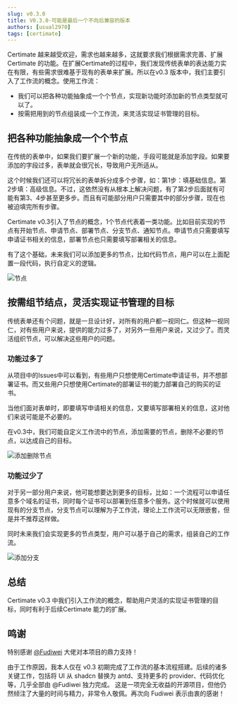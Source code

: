 ```yaml
---
slug: v0.3.0
title: V0.3.0-可能是最后一个不向后兼容的版本
authors: [usual2970]
tags: [certimate]
---
```



Certimate 越来越受欢迎，需求也越来越多，这就要求我们根据需求完善、扩展 Certimate 的功能。在扩展Certimate的过程中，我们发现传统表单的表达能力实在有限，有些需求很难基于现有的表单来扩展。所以在v0.3 版本中，我们主要引入了工作流的概念。使用工作流：

* 我们可以把各种功能抽象成一个个节点，实现新功能时添加新的节点类型就可以了。
* 按需把用到的节点组装成一个工作流，来灵活实现证书管理的目标。

## 把各种功能抽象成一个个节点

在传统的表单中，如果我们要扩展一个新的功能，手段可能就是添加字段。如果要添加的字段过多，表单就会很冗长，导致用户无所适从。

这个时候我们还可以将冗长的表单拆分成多个步骤，如：第1步：填基础信息。第2步填：高级信息。不过，这依然没有从根本上解决问题，有了第2步后面就有可能有第3、4步甚至更多步。而且有可能部分用户只需要其中的部分步骤，现在也被迫填完所有步骤。

Certimate v0.3引入了节点的概念，1个节点代表着一类功能。比如目前实现的节点有开始节点、申请节点、部署节点、分支节点、通知节点。申请节点只需要填写申请证书相关的信息，部署节点也只需要填写部署相关的信息。

有了这个基础，未来我们可以添加更多的节点，比如代码节点，用户可以在上面配置一段代码，执行自定义的逻辑。

![节点](https://i.imgur.com/9oHF7K8.jpeg)

## 按需组节结点，灵活实现证书管理的目标

传统表单还有个问题，就是一旦设计好，对所有的用户都一视同仁。但这种一视同仁，对有些用户来说，提供的能力过多了，对另外一些用户来说，又过少了。而灵活组织节点，可以解决这些用户的问题。

### 功能过多了

从项目中的Issues中可以看到，有些用户只想使用Certimate申请证书，并不想部署证书。而又些用户只想使用Certimate的部署证书的能力部署自己的购买的证书。

当他们面对表单时，即要填写申请相关的信息，又要填写部署相关的信息，这对他们来说可能是不必要的。

在v0.3中，我们可能自定义工作流中的节点，添加需要的节点，删除不必要的节点，以达成自己的目标。

![添加删除节点](https://i.imgur.com/5bRWKWu.gif)

### 功能过少了

对于另一部分用户来说，他可能想要达到更多的目标，比如：一个流程可以申请任意多个域名的证书，同时每个证书可以部署到任意多个服务。这个时候就可以使用现有的分支节点，分支节点可以理解为子工作流，理论上工作流可以无限嵌套，但是并不推荐这样做。

同时未来我们会实现更多的节点类型，用户可以基于自己的需求，组装自己的工作流。

![添加分支](https://i.imgur.com/Ap29o8m.gif)

## 总结

Certimate v0.3 中我们引入工作流的概念，帮助用户灵活的实现证书管理的目标，同时有利于后续Certimate 能力的扩展。

## 鸣谢

特别感谢 [@Fudiwei](https://github.com/fudiwei) 大佬对本项目的鼎力支持！

由于工作原因，我本人仅在 v0.3 初期完成了工作流的基本流程搭建。后续的诸多关键工作，包括将 UI 从 shadcn 替换为 antd、支持更多的 provider、代码优化等，几乎全部由 @Fudiwei 独力完成。
这是一项完全无收益的开源项目，但他仍然倾注了大量的时间与精力，非常令人敬佩。再次向 Fudiwei 表示由衷的感谢！
